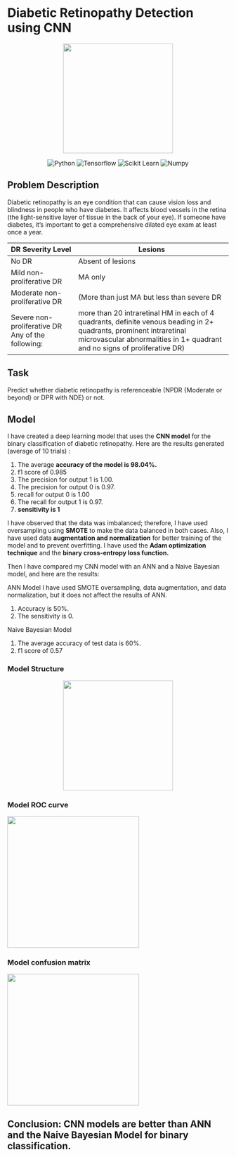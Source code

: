 # Diabetic Retinopathy Detection using CNN

<div align="center">
  <img src="https://github.com/Piyush42Soni/Diabetic-Retinopathy-Detection-using-CNN/blob/main/Eye_AI.png" width=250 />
  
  ![Python](https://img.shields.io/badge/Python-4FDEEE.svg?style=for-the-badge&logo=python&logoColor=white)
  ![Tensorflow](https://img.shields.io/badge/tensorflow-%23F24E1E.svg?style=for-the-badge&logo=tensorflow&logoColor=white)
  ![Scikit Learn](https://img.shields.io/badge/scikit_Learn-%FFBF00.svg?style=for-the-badge&logo=scikit-learn&logoColor=white)
  ![Numpy](https://img.shields.io/badge/numpy-332690.svg?style=for-the-badge&logo=numpy&logoColor=white)
</div>

## Problem Description
Diabetic retinopathy is an eye condition that can cause vision loss and blindness in people who have diabetes. It affects blood vessels in the retina (the light-sensitive layer of tissue in the back of your eye). If someone have diabetes, it’s important to get a comprehensive dilated eye exam at least once a year.

DR Severity Level | Lesions 
--- | --- 
No DR |	Absent of lesions
Mild non-proliferative DR |	MA only
Moderate non-proliferative DR |	(More than just MA but less than severe DR
Severe non-proliferative DR	Any of the following: | more than 20 intraretinal HM in each of 4 quadrants, definite venous beading in 2+ quadrants, prominent intraretinal microvascular abnormalities in 1+ quadrant and no signs of proliferative DR)

## Task
Predict whether diabetic retinopathy is referenceable (NPDR {Moderate or beyond} or DPR with NDE) or not.

## Model

I have created a deep learning model that uses the **CNN model** for the binary classification of diabetic retinopathy. Here are the results generated (average of 10 trials) :
1. The average **accuracy of the model is 98.04%.**
2. f1 score of 0.985
3. The precision for output 1 is 1.00.
4. The precision for output 0 is 0.97.
5. recall for output 0 is 1.00
6. The recall for output 1 is 0.97.
7. **sensitivity is 1**
 
I have observed that the data was imbalanced; therefore, I have used oversampling using **SMOTE** to make the data balanced in both cases. Also, I have used data **augmentation and normalization** for better training of the model and to prevent overfitting. I have used the **Adam optimization technique** and the **binary cross-entropy loss function.**
 
Then I have compared my CNN model with an ANN and a Naive Bayesian model, and here are the results:
 
ANN Model
I have used SMOTE oversampling, data augmentation, and data normalization, but it does not affect the results of ANN.
1. Accuracy is 50%.
2. The sensitivity is 0.
 
Naive Bayesian Model
1. The average accuracy of test data is 60%.
2. f1 score of 0.57
  
  ### Model Structure
  
  <div align="center">
  <img src="https://github.com/Piyush42Soni/Diabetic-Retinopathy-Detection-using-CNN/blob/main/model_structure.png" width=250/>
  </div>
  
  ### Model ROC curve
  <img src="https://github.com/Piyush42Soni/Diabetic-Retinopathy-Detection-using-CNN/blob/main/ROC_curve_for_CNN.png" width=300 />
  
  ### Model confusion matrix
  <img src="https://github.com/Piyush42Soni/Diabetic-Retinopathy-Detection-using-CNN/blob/main/confusion%20_matrix_for_CNN.png" width=300 />
  
## **Conclusion: CNN models are better than ANN and the Naive Bayesian Model for binary classification.**
